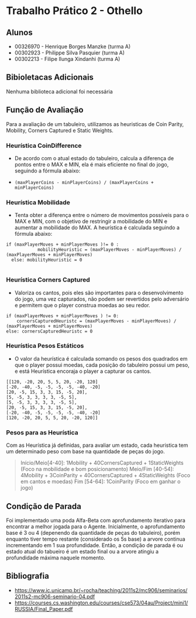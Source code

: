 # Trabalho Prático 2 - Othello
## Alunos
* 00326970 - Henrique Borges Manzke (turma A)
* 00302923 - Philippe Silva Pasquier (turma A)
* 00302213 - Filipe Ilunga Xindanhi (turma A)

## Bibioletacas Adicionais
Nenhuma biblioteca adicional foi necessária

## Função de Avaliação
Para a avaliação de um tabuleiro, utilizamos as heuristicas de Coin Parity, Mobility, Corners Captured e Static Weights. 

### Heurística CoinDifference
 - De acordo com o atual estado do tabuleiro, calcula a diferença de pontos entre o MAX e MIN, ela é mais eficiente no final do jogo, seguindo a fórmula abaixo:

- `(maxPlayerCoins - minPlayerCoins) / (maxPlayerCoins + minPlayerCoins)`


### Heurística Mobilidade 
- Tenta obter a diferença entre o número de movimentos possíveis para o MAX e MIN, com o objetivo de restringir a mobilidade do MIN e aumentar a mobilidade do MAX. A heurística é calculada seguindo a fórmula abaixo: 

```
if (maxPlayerMoves + minPlayerMoves )!= 0 :
            mobilityHeuristic = (maxPlayerMoves - minPlayerMoves) / (maxPlayerMoves + minPlayerMoves)
  else: mobilityHeuristic = 0
  
```

### Heurística Corners Captured
- Valoriza os cantos, pois eles são importantes para o desenvolvimento do jogo, uma vez capturados, não podem ser revertidos pelo adversário e permitem que o player construa moedas ao seu redor.

```
if (maxPlayerMoves + minPlayerMoves ) != 0:
    cornersCapturedHeuristc = (maxPlayerMoves - minPlayerMoves) / (maxPlayerMoves + minPlayerMoves)
else: cornersCapturedHeuristc = 0 

```

 ### Heurística Pesos Estáticos
 - O valor da heurística é calculada somando os pesos dos quadrados em que o player possui moedas, cada posição do tabuleiro possui um peso, e está
 Heurística encoraja o player a capturar os cantos.

````
[[120, -20, 20, 5, 5, 20, -20, 120]
[-20, -40, -5, -5, -5, -5, -40, -20]
[20, -5, 15, 3, 3, 15, -5, 20],
[5, -5, 3, 3, 3, 3, -5, 5],
[5, -5, 3, 3, 3, 3, -5, 5],
[20, -5, 15, 3, 3, 15, -5, 20],
[-20, -40, -5, -5, -5, -5, -40, -20]
[120, -20, 20, 5, 5, 20, -20, 120]]

````

### Pesos para as Heurística
Com as Heurística já definidas, para avaliar um estado, cada heuristica tem um determinado peso com base na quantidade de peças do jogo.
> Início/Meio[4-40]: 1Mobility + 40CornersCaptured + 1StaticWeights (Foco na mobilidade e bom posicionamento)
> Meio/Fim [40-54]: 4Mobility + 3CoinParity + 40CornersCaptured + 4StaticWeights (Foco em cantos e moedas)
> Fim [54-64]: 1CoinParity (Foco em ganhar o jogo)

## Condição de Parada
Foi implementado uma poda Alfa-Beta com aprofundamento iterativo para encontrar a melhor jogada para o Agente. Inicialmente, o aprofundamento base é 3 ou 4 (depenendo da quantidade de peças do tabuleiro), porém enquanto tiver tempo restante (considerado os 5s base) a arvore continua incrementando em 1 sua profundidade. Então, a condição de parada é ou estado atual do tabueiro é um estado final ou a arvore atingiu a profundidade máxima naquele momento.

## Bibliografia
- https://www.ic.unicamp.br/~rocha/teaching/2011s2/mc906/seminarios/2011s2-mc906-seminario-04.pdf
- https://courses.cs.washington.edu/courses/cse573/04au/Project/mini1/RUSSIA/Final_Paper.pdf
    
